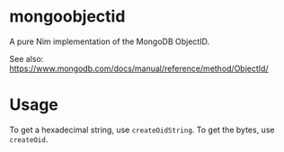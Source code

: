 # mongoobjectid
A pure Nim implementation of the MongoDB ObjectID.

See also: https://www.mongodb.com/docs/manual/reference/method/ObjectId/

# Usage
To get a hexadecimal string, use `createOidString`. To get the bytes, use `createOid`.

